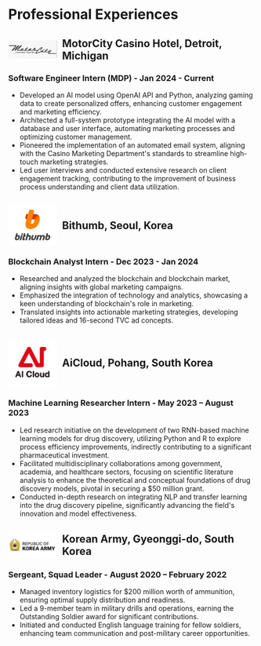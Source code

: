 # Professional Experiences

## <div style="display: flex; align-items: center;"><img src="/assets/img/motorcity-logo.png" alt="MotorCity Casino Hotel Logo" style="width: 100px; margin-right: 10px;"/>MotorCity Casino Hotel, Detroit, Michigan</div>
### Software Engineer Intern (MDP) - Jan 2024 - Current
- Developed an AI model using OpenAI API and Python, analyzing gaming data to create personalized offers, enhancing customer engagement and marketing efficiency.
- Architected a full-system prototype integrating the AI model with a database and user interface, automating marketing processes and optimizing customer management.
- Pioneered the implementation of an automated email system, aligning with the Casino Marketing Department's standards to streamline high-touch marketing strategies.
- Led user interviews and conducted extensive research on client engagement tracking, contributing to the improvement of business process understanding and client data utilization.

## <div style="display: flex; align-items: center;"><img src="/assets/img/bithumb.png" alt="Bithumb Logo" style="width: 100px; margin-right: 10px;"/>Bithumb, Seoul, Korea</div>
### Blockchain Analyst Intern - Dec 2023 - Jan 2024
- Researched and analyzed the blockchain and blockchain market, aligning insights with global marketing campaigns.
- Emphasized the integration of technology and analytics, showcasing a keen understanding of blockchain's role in marketing.
- Translated insights into actionable marketing strategies, developing tailored ideas and 16-second TVC ad concepts.

## <div style="display: flex; align-items: center;"><img src="/assets/img/aicloud-logo.png" alt="AiCloud Logo" style="width: 100px; margin-right: 10px;"/>AiCloud, Pohang, South Korea</div>
### Machine Learning Researcher Intern - May 2023 – August 2023
- Led research initiative on the development of two RNN-based machine learning models for drug discovery, utilizing Python and R to explore process efficiency improvements, indirectly contributing to a significant pharmaceutical investment.
- Facilitated multidisciplinary collaborations among government, academia, and healthcare sectors, focusing on scientific literature analysis to enhance the theoretical and conceptual foundations of drug discovery models, pivotal in securing a $50 million grant.
- Conducted in-depth research on integrating NLP and transfer learning into the drug discovery pipeline, significantly advancing the field's innovation and model effectiveness.

## <div style="display: flex; align-items: center;"><img src="/assets/img/korean-army-logo.png" alt="Korean Army Logo" style="width: 100px; margin-right: 10px;"/>Korean Army, Gyeonggi-do, South Korea</div>
### Sergeant, Squad Leader - August 2020 – February 2022
- Managed inventory logistics for $200 million worth of ammunition, ensuring optimal supply distribution and readiness.
- Led a 9-member team in military drills and operations, earning the Outstanding Soldier award for significant contributions.
- Initiated and conducted English language training for fellow soldiers, enhancing team communication and post-military career opportunities.
